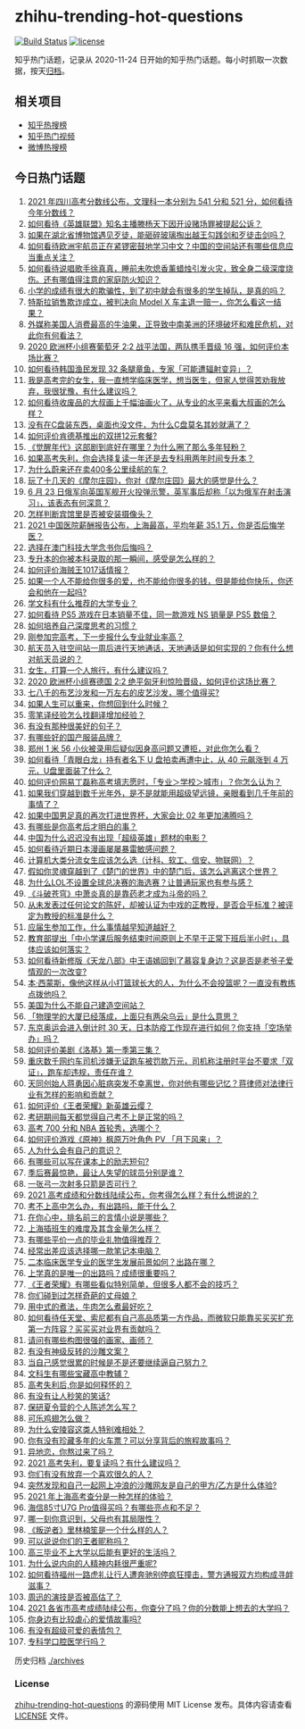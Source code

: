 # zhihu-trending-hot-questions

[![Build Status](https://github.com/justjavac/zhihu-trending-hot-questions/workflows/ci/badge.svg?branch=master)](https://github.com/justjavac/zhihu-trending-hot-questions/actions)
[![license](https://img.shields.io/github/license/justjavac/zhihu-trending-hot-questions)](https://github.com/justjavac/zhihu-trending-hot-questions/blob/master/LICENSE)

知乎热门话题，记录从 2020-11-24 日开始的知乎热门话题。每小时抓取一次数据，按天[归档](./archives)。

## 相关项目

- [知乎热搜榜](https://github.com/justjavac/zhihu-trending-top-search)
- [知乎热门视频](https://github.com/justjavac/zhihu-trending-hot-video)
- [微博热搜榜](https://github.com/justjavac/weibo-trending-hot-search)

## 今日热门话题

<!-- BEGIN -->
<!-- 最后更新时间 Thu Jun 24 2021 11:01:50 GMT+0800 (China Standard Time) -->

1. [2021 年四川高考分数线公布，文理科一本分别为 541 分和 521
   分，如何看待今年分数线？](https://www.zhihu.com/question/466835029)
2. [如何看待《英雄联盟》知名主播滕杨天下因开设赌场罪被提起公诉？](https://www.zhihu.com/question/464376334)
3. [如果在湖北省博物馆遇见歹徒，能砸碎玻璃掏出越王勾践剑和歹徒击剑吗？](https://www.zhihu.com/question/466117995)
4. [如何看待欧洲宇航员正在紧锣密鼓地学习中文？中国的空间站还有哪些信息应当重点关注？](https://www.zhihu.com/question/466521697)
5. [如何看待说唱歌手徐真真，睡前未吹熄香薰蜡烛引发火灾，致全身二级深度烧伤。还有哪值得注意的家庭防火知识？](https://www.zhihu.com/question/466504088)
6. [小学的成绩有很大的欺骗性，到了初中就会有很多的学生掉队，是真的吗？](https://www.zhihu.com/question/433616847)
7. [特斯拉销售欺诈成立，被判决向 Model X
   车主退一赔一，你怎么看这一结果？](https://www.zhihu.com/question/466355841)
8. [外媒称美国人消费最高的牛油果，正导致中南美洲的环境破坏和难民危机，对此你有何看法？](https://www.zhihu.com/question/466723204)
9. [2020 欧洲杯小组赛葡萄牙 2:2 战平法国，两队携手晋级 16
   强，如何评价本场比赛？](https://www.zhihu.com/question/466781763)
10. [如何看待韩国渔民发现 32 条腿章鱼，专家「可能遭辐射变异」？](https://www.zhihu.com/question/466878537)
11. [我是高考完的女生，我一直想学临床医学，想当医生，但家人觉得苦劝我放弃，我很犹豫，有什么建议吗？](https://www.zhihu.com/question/465870397)
12. [如何看待收废品的大叔画上千幅油画火了，从专业的水平来看大叔画的怎么样？](https://www.zhihu.com/question/466839329)
13. [没有在C盘装东西，桌面也没文件，为什么C盘莫名其妙就满了？](https://www.zhihu.com/question/456677257)
14. [如何评价肯德基推出的双拼12元套餐?](https://www.zhihu.com/question/466259792)
15. [《觉醒年代》这部剧到底好在哪里？为什么圈了那么多年轻粉？](https://www.zhihu.com/question/459410613)
16. [如果高考失利，你会选择复读一年还是去专科用两年时间专升本？](https://www.zhihu.com/question/328514956)
17. [为什么蔚来还在卖400多公里续航的车？](https://www.zhihu.com/question/465399311)
18. [玩了十几天的《摩尔庄园》，你对《摩尔庄园》最大的感觉是什么？](https://www.zhihu.com/question/465468791)
19. [6 月 23
    日俄军向英国军舰开火投弹示警，英军事后却称「以为俄军在射击演习」，该表态有何深意？](https://www.zhihu.com/question/466882658)
20. [怎样判断宾馆里是否被安装摄像头？](https://www.zhihu.com/question/24929266)
21. [2021 中国医院薪酬报告公布，上海最高，平均年薪 35.1
    万，你是否后悔学医？](https://www.zhihu.com/question/466745043)
22. [选择在澳门科技大学念书你后悔吗？](https://www.zhihu.com/question/395824634)
23. [专升本的你被本科录取的那一瞬间，感受是怎么样的？](https://www.zhihu.com/question/319798509)
24. [如何评价海贼王1017话情报？](https://www.zhihu.com/question/466609680)
25. [如果一个人不能给你很多的爱，也不能给你很多的钱，但是能给你快乐，你还会和他在一起吗?](https://www.zhihu.com/question/458007669)
26. [学文科有什么推荐的大学专业？](https://www.zhihu.com/question/377182672)
27. [如何看待 PS5 游戏在日本销量不佳，同一款游戏 NS 销量是 PS5
    数倍？](https://www.zhihu.com/question/466531473)
28. [如何培养自己深度思考的习惯？](https://www.zhihu.com/question/290935221)
29. [刚参加完高考，下一步报什么专业就业率高？](https://www.zhihu.com/question/328517811)
30. [航天员入驻空间站一周后进行天地通话，天地通话是如何实现的？你有什么想对航天员说的？](https://www.zhihu.com/question/466697140)
31. [女生，打算一个人旅行，有什么建议吗？](https://www.zhihu.com/question/464649954)
32. [2020 欧洲杯小组赛德国 2:2
    绝平匈牙利惊险晋级，如何评价这场比赛？](https://www.zhihu.com/question/466949144)
33. [七八千的布艺沙发和一万左右的皮艺沙发，哪个值得买?](https://www.zhihu.com/question/341967701)
34. [如果人生可以重来，你想回到什么时候？](https://www.zhihu.com/question/464216630)
35. [零笔译经验怎么找翻译增加经验？](https://www.zhihu.com/question/29739922)
36. [有没有那种很美好的句子？](https://www.zhihu.com/question/455376898)
37. [有哪些好的国产服装品牌？](https://www.zhihu.com/question/22012673)
38. [郑州 1 米 56
    小伙被录用后疑似因身高问题又遭拒，对此你怎么看？](https://www.zhihu.com/question/466582127)
39. [如何看待「青眼白龙」持有者名下 U 盘拍卖再遭中止，从 40 元飙涨到 4
    万元，U盘里面装了什么？](https://www.zhihu.com/question/466587646)
40. [如何评价网易丁磊称高考填志愿时，「专业＞学校＞城市」？你怎么认为？](https://www.zhihu.com/question/466700024)
41. [如果我们穿越到数千光年外，是不是就能用超级望远镜，亲眼看到几千年前的事情了？](https://www.zhihu.com/question/429699064)
42. [如果中国男足真的再次打进世界杯，大家会比 02 年更加沸腾吗？](https://www.zhihu.com/question/463752483)
43. [有哪些是你高考后才明白的事？](https://www.zhihu.com/question/51343040)
44. [中国为什么迟迟没有出现「超级英雄」题材的电影？](https://www.zhihu.com/question/55011793)
45. [如何看待近期日本漫画屡屡暴雷敏感问题？](https://www.zhihu.com/question/465217223)
46. [计算机大类分流女生应该怎么选（计科、软工、信安、物联网）？](https://www.zhihu.com/question/464081479)
47. [假如你灵魂穿越到了《楚门的世界》中的楚门后，该怎么逃离这个世界？](https://www.zhihu.com/question/463821503)
48. [为什么LOL不设置全球总决赛的海选赛？让普通玩家也有参与感？](https://www.zhihu.com/question/348029119)
49. [《斗破苍穹》中萧炎真的是靠药老才成为斗帝的吗？](https://www.zhihu.com/question/325197543)
50. [从未发表过任何论文的陈好，却被认证为中戏的正教授，是否合乎标准？被评定为教授的标准是什么？](https://www.zhihu.com/question/466544935)
51. [应届生参加工作，什么事情越早知道越好？](https://www.zhihu.com/question/407372614)
52. [教育部提出「中小学课后服务结束时间原则上不早于正常下班后半小时」，具体应该如何落实？](https://www.zhihu.com/question/466568287)
53. [如何看待新修版《天龙八部》中王语嫣回到了慕容复身边？这是否是老爷子爱情观的一次改变?](https://www.zhihu.com/question/466375037)
54. [本·西蒙斯，像他这样从小打篮球长大的人，为什么不会投篮呢？一直没有教练点拨他吗？](https://www.zhihu.com/question/466334440)
55. [美国为什么不能自己建造空间站？](https://www.zhihu.com/question/466163410)
56. [「物理学的大厦已经落成，上面只有两朵乌云」是什么意思？](https://www.zhihu.com/question/319790208)
57. [东京奥运会进入倒计时 30
    天，日本防疫工作现在进行如何？你支持「空场举办」吗？](https://www.zhihu.com/question/466695575)
58. [如何评价美剧《洛基》第一季第三集？](https://www.zhihu.com/question/466766242)
59. [重庆数千网约车司机涉嫌无证跑车被罚款万元，司机称注册时平台不要求「双证」，跑车却违规，责任在谁？](https://www.zhihu.com/question/466706473)
60. [天同创始人蒋勇因心脏病突发不幸离世，你对他有哪些记忆？蒋律师对法律行业有怎样的影响和贡献？](https://www.zhihu.com/question/466834495)
61. [如何评价《王者荣耀》新英雄云缨？](https://www.zhihu.com/question/456762502)
62. [考研期间每天都觉得自己考不上是正常的吗？](https://www.zhihu.com/question/465105306)
63. [高考 700 分和 NBA 首轮秀，选哪个？](https://www.zhihu.com/question/464138535)
64. [如何评价游戏《原神》枫原万叶角色 PV 「月下风来」？](https://www.zhihu.com/question/466741628)
65. [人为什么会有自己的意识？](https://www.zhihu.com/question/25852574)
66. [有哪些可以写在课本上的励志短句?](https://www.zhihu.com/question/370697717)
67. [季后赛最惊艳，最让人失望的球员分别是谁？](https://www.zhihu.com/question/466186916)
68. [一张弓一次射多只箭是否可行？](https://www.zhihu.com/question/304821244)
69. [2021 高考成绩和分数线陆续公布，你考得怎么样？有什么想说的？](https://www.zhihu.com/question/466687251)
70. [考不上高中怎么办，有出路吗，能干什么？](https://www.zhihu.com/question/465806019)
71. [在你心中，排名前三的言情小说是哪些？](https://www.zhihu.com/question/381690632)
72. [上海插班生的难度及其含金量怎么样？](https://www.zhihu.com/question/406103266)
73. [有哪些平价一点的毕业礼物值得推荐？](https://www.zhihu.com/question/392825138)
74. [经常出差应该选择哪一款笔记本电脑？](https://www.zhihu.com/question/35504318)
75. [二本临床医学专业的医学生发展前景如何？出路在哪？](https://www.zhihu.com/question/368279194)
76. [上学真的是唯一的出路吗？成绩很重要吗？](https://www.zhihu.com/question/466028296)
77. [《王者荣耀》有哪些看似特别简单，但很多人都不会的技巧？](https://www.zhihu.com/question/446136518)
78. [你们碰到过怎样奇葩的丈母娘？](https://www.zhihu.com/question/277706428)
79. [用中式的煮法，牛肉怎么煮最好吃？](https://www.zhihu.com/question/20739576)
80. [如何看待任天堂、索尼都有自己高品质第一方作品，而微软只能靠买买买扩充第一方阵容？买买买对业界有贡献吗？](https://www.zhihu.com/question/466608173)
81. [请问有哪些构图很强的画家、画师？](https://www.zhihu.com/question/464287491)
82. [有没有神级反转的沙雕文案？](https://www.zhihu.com/question/452293238)
83. [当自己感觉很累的时候是不是还要继续逼自己努力？](https://www.zhihu.com/question/23678611)
84. [文科生有哪些宝藏高中教辅？](https://www.zhihu.com/question/434586269)
85. [高考失利后,你是如何释怀的？](https://www.zhihu.com/question/282477570)
86. [有没有让人秒笑的笑话?](https://www.zhihu.com/question/466244043)
87. [保研夏令营的个人陈述怎么写？](https://www.zhihu.com/question/30606095)
88. [可乐鸡翅怎么做？](https://www.zhihu.com/question/30139966)
89. [为什么安陵容这类人特别难相处？](https://www.zhihu.com/question/465876363)
90. [你有没有珍藏多年的火车票？可以分享背后的旅程故事吗？](https://www.zhihu.com/question/466251300)
91. [异地恋，你熬过来了吗？](https://www.zhihu.com/question/456081793)
92. [2021 高考失利，要复读吗？有什么建议吗？](https://www.zhihu.com/question/464438124)
93. [你们有没有放弃一个喜欢很久的人？](https://www.zhihu.com/question/466274655)
94. [突然发现和自己一起网上冲浪的沙雕网友是自己的甲方/乙方是什么体验?](https://www.zhihu.com/question/465724596)
95. [2021 年上海高考查分是一种怎样的体验？](https://www.zhihu.com/question/463610724)
96. [海信85寸U7G Pro值得买吗？有哪些亮点和不足？](https://www.zhihu.com/question/465575735)
97. [哪一刻你意识到，父母也有其局限性？](https://www.zhihu.com/question/465553728)
98. [《叛逆者》里林楠笙是一个什么样的人？](https://www.zhihu.com/question/463791665)
99. [可以说说你们的王者昵称吗？](https://www.zhihu.com/question/442206137)
100. [高三毕业不上大学以后能有更好的生活吗？](https://www.zhihu.com/question/465162371)
101. [为什么说内向的人精神内耗很严重呢?](https://www.zhihu.com/question/438833344)
102. [如何看待福州一路虎礼让行人遭奔驰别停疯狂撞击，警方通报双方均构成寻衅滋事？](https://www.zhihu.com/question/466514894)
103. [周迅的演技是否被高估了？](https://www.zhihu.com/question/296224065)
104. [2021
     各省市高考成绩陆续公布，你查分了吗？你的分数能上想去的大学吗？](https://www.zhihu.com/question/466693006)
105. [你身边有比较虐心的爱情故事吗?](https://www.zhihu.com/question/352335209)
106. [有没有超级可爱的表情包？](https://www.zhihu.com/question/399465536)
107. [专科学口腔医学行吗？](https://www.zhihu.com/question/383445313)

<!-- END -->

历史归档 [./archives](./archives)

### License

[zhihu-trending-hot-questions](https://github.com/justjavac/zhihu-trending-hot-questions)
的源码使用 MIT License 发布。具体内容请查看 [LICENSE](./LICENSE) 文件。
